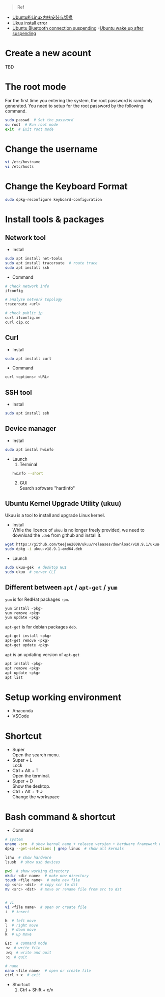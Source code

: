 > Ref
- [Ubuntu的Linux内核安装与切换](https://zhaoxuhui.top/blog/2021/02/20/ubuntu-linux-kernel-installation.html)
- [Ukuu install error](https://askubuntu.com/questions/1074350/unable-to-install-ukuu-kernel-updater)  
- [Ubuntu Bluetooth connection suspending](https://zhongguo.eskere.club/%E5%A6%82%E4%BD%95%E4%BF%AE%E5%A4%8Dubuntu-linux%E4%B8%AD%E7%9A%84%E8%93%9D%E7%89%99%E8%BF%9E%E6%8E%A5%E9%97%AE%E9%A2%98/2021-05-12/)
-[Ubuntu wake up after suspending](https://ifttl.com/wakeup-suspended-ubuntu-with-wireless-bluetooth-mouse/)

# Create a new acount  
TBD  

# The root mode
For the first time you entering the system, the root password is randomly generated. You need to setup for the root password by the following command.  
```bash
sudo passwd  # Set the password
su root  # Run root mode  
exit  # Exit root mode
```  

# Change the username  
```bash
vi /etc/hostname  
vi /etc/hosts
```

# Change the Keyboard Format  
```bash
sudo dpkg-reconfigure keyboard-configuration
```

# Install tools & packages  
## Network tool  
- Install 
```bash
sudo apt install net-tools
sudo apt install traceroute  # route trace
sudo apt install ssh
```
- Command  
```bash
# check network info
ifconfig 

# analyse network topology
traceroute <url>

# check public ip
curl ifconfig.me  
curl cip.cc  
```

## Curl  
- Install  
```bash
sudo apt install curl
```
- Command  
```bash
curl <options> <URL>
```
## SSH tool  
- Install  
```bash
sudo apt install ssh
```

## Device manager  
- Install  
```bash
sudo apt instal hwinfo
```
- Launch  
   1. Terminal  
   ```bash
   hwinfo --short
   ```
   2. GUI  
   Search software "hardinfo"

## Ubuntu Kernel  Upgrade Utility (ukuu)  
Ukuu is a tool to install and upgrade Linux kernel.  
- Install  
While the licence of `ukuu` is no longer freely provided, we need to download the `.deb` from github and install it.
```bash
wget https://github.com/teejee2008/ukuu/releases/download/v18.9.1/ukuu-v18.9.1-amd64.deb
sudo dpkg -i ukuu-v18.9.1-amd64.deb
``` 
- Launch  
```bash
sudo ukuu-gek  # desktop GUI
sudo ukuu  # server CLI
```

## Different between `apt` / `apt-get` / `yum`  
`yum` is for RedHat packages `rpm`.  
```bash
yum install <pkg>
yum remove <pkg>
yum update <pkg>
```

`apt-get` is for debian packages `deb`.  
```bash
apt-get install <pkg>
apt-get remove <pkg>
apt-get update <pkg>
```

`apt` is an updating version of `apt-get`  
```bash
apt install <pkg>
apt remove <pkg>
apt update <pkg>
apt list
```

# Setup working environment    
- Anaconda  
- VSCode 

# Shortcut  
- Super  
Open the search menu.  
- Super + L  
Lock  
- Ctrl + Alt + T  
Open the terminal.    
- Super + D  
Show the desktop.  
- Ctrl + Alt + ↑↓  
Change the workspace  

# Bash command & shortcut  
- Command  
```bash
# system
uname -srm  # show kernal name + release version + hardware framework name
dpkg --get-selections | grep linux  # show all kernals

lshw  # show hardware
lsusb  # show usb devices

pwd  # show working directory
mkdir <dir name>  # make new directory
touch <file name>  # make new file 
cp <src> <dst>  # copy scr to dst
mv <src> <dst>  # move or rename file from src to dst


# vi
vi <file name>  # open or create file
i  # insert

h  # left move
l  # right move
j  # down move
k  # up move

Esc  # command mode
:w  # write file
:wq  # write and quit
:q  # quit

# nano
nano <file name>  # open or create file
ctrl + x  # exit
```  

- Shortcut  
   1. Ctrl + Shift + c/v  